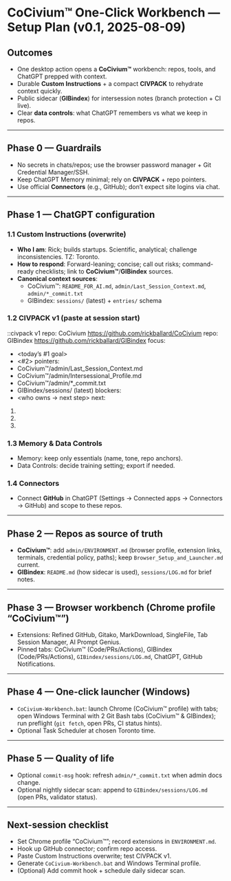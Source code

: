 # CoCivium™ One-Click Workbench — Setup Plan (v0.1, 2025-08-09)

## Outcomes
- One desktop action opens a **CoCivium™** workbench: repos, tools, and ChatGPT prepped with context.
- Durable **Custom Instructions** + a compact **CIVPACK** to rehydrate context quickly.
- Public sidecar (**GIBindex**) for intersession notes (branch protection + CI live).
- Clear **data controls**: what ChatGPT remembers vs what we keep in repos.

---

## Phase 0 — Guardrails
- No secrets in chats/repos; use the browser password manager + Git Credential Manager/SSH.
- Keep ChatGPT Memory minimal; rely on **CIVPACK** + repo pointers.
- Use official **Connectors** (e.g., GitHub); don’t expect site logins via chat.

---

## Phase 1 — ChatGPT configuration
### 1.1 Custom Instructions (overwrite)
- **Who I am**: Rick; builds startups. Scientific, analytical; challenge inconsistencies. TZ: Toronto.
- **How to respond**: Forward-leaning; concise; call out risks; command-ready checklists; link to **CoCivium™**/**GIBindex** sources.
- **Canonical context sources**:
  - CoCivium™: `README_FOR_AI.md`, `admin/Last_Session_Context.md`, `admin/*_commit.txt`
  - GIBindex: `sessions/` (latest) + `entries/` schema

### 1.2 CIVPACK v1 (paste at session start)
::civpack v1
repo: CoCivium https://github.com/rickballard/CoCivium
repo: GIBindex  https://github.com/rickballard/GIBindex
focus:
  - <today’s #1 goal>
  - <#2>
pointers:
  - CoCivium™/admin/Last_Session_Context.md
  - CoCivium™/admin/Intersessional_Profile.md
  - CoCivium™/admin/*_commit.txt
  - GIBindex/sessions/ (latest)
blockers:
  - <who owns → next step>
next:
  1) <next action>
  2) <next action>
  3) <next action>

### 1.3 Memory & Data Controls
- Memory: keep only essentials (name, tone, repo anchors).
- Data Controls: decide training setting; export if needed.

### 1.4 Connectors
- Connect **GitHub** in ChatGPT (Settings → Connected apps → Connectors → GitHub) and scope to these repos.

---

## Phase 2 — Repos as source of truth
- **CoCivium™**: add `admin/ENVIRONMENT.md` (browser profile, extension links, terminals, credential policy, paths); keep `Browser_Setup_and_Launcher.md` current.
- **GIBindex**: `README.md` (how sidecar is used), `sessions/LOG.md` for brief notes.

---

## Phase 3 — Browser workbench (Chrome profile “CoCivium™”)
- Extensions: Refined GitHub, Gitako, MarkDownload, SingleFile, Tab Session Manager, AI Prompt Genius.
- Pinned tabs: CoCivium™ (Code/PRs/Actions), GIBindex (Code/PRs/Actions), `GIBindex/sessions/LOG.md`, ChatGPT, GitHub Notifications.

---

## Phase 4 — One-click launcher (Windows)
- `CoCivium-Workbench.bat`: launch Chrome (CoCivium™ profile) with tabs; open Windows Terminal with 2 Git Bash tabs (CoCivium™ & GIBindex); run preflight (`git fetch`, open PRs, CI status hints).
- Optional Task Scheduler at chosen Toronto time.

---

## Phase 5 — Quality of life
- Optional `commit-msg` hook: refresh `admin/*_commit.txt` when admin docs change.
- Optional nightly sidecar scan: append to `GIBindex/sessions/LOG.md` (open PRs, validator status).

---

## Next-session checklist
- Set Chrome profile “CoCivium™”; record extensions in `ENVIRONMENT.md`.
- Hook up GitHub connector; confirm repo access.
- Paste Custom Instructions overwrite; test CIVPACK v1.
- Generate `CoCivium-Workbench.bat` and Windows Terminal profile.
- (Optional) Add commit hook + schedule daily sidecar scan.

